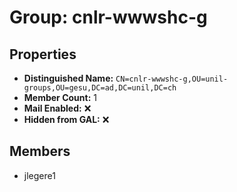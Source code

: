 # Group: cnlr-wwwshc-g

## Properties

- **Distinguished Name:** `CN=cnlr-wwwshc-g,OU=unil-groups,OU=gesu,DC=ad,DC=unil,DC=ch`
- **Member Count:** 1
- **Mail Enabled:** ❌
- **Hidden from GAL:** ❌

## Members

- jlegere1
